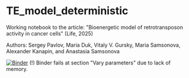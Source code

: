 # TE_model_deterministic

Working notebook to the article: "Bioenergetic model of retrotransposon activity in cancer cells" (Life, 2025) 

Authors: Sergey Pavlov, Maria Duk, Vitaly V. Gursky, Maria Samsonova, Alexander Kanapin, and Anastasia Samsonova

[![Binder](https://mybinder.org/badge_logo.svg)](https://mybinder.org/v2/gh/SeriySamuray/TE_model_deterministic/main?urlpath=%2Fdoc%2Ftree%2FTE_model_deterministic.ipynb)
(!) Binder fails at section "Vary parameters" due to lack of memory.
